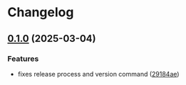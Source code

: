 # Changelog

## [0.1.0](https://github.com/slawo/gollamas/compare/v0.0.1...v0.1.0) (2025-03-04)


### Features

* fixes release process and version command ([29184ae](https://github.com/slawo/gollamas/commit/29184aea11b50eb0de4bbd76a488861ccc6e1b30))
